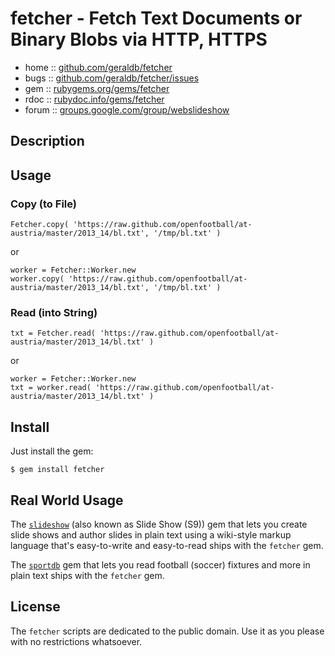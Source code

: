 # fetcher - Fetch Text Documents or Binary Blobs via HTTP, HTTPS

* home  :: [github.com/geraldb/fetcher](https://github.com/geraldb/fetcher)
* bugs  :: [github.com/geraldb/fetcher/issues](https://github.com/geraldb/fetcher/issues)
* gem   :: [rubygems.org/gems/fetcher](https://rubygems.org/gems/fetcher)
* rdoc  :: [rubydoc.info/gems/fetcher](http://rubydoc.info/gems/fetcher)
* forum :: [groups.google.com/group/webslideshow](https://groups.google.com/group/webslideshow)


## Description


## Usage

### Copy (to File)

    Fetcher.copy( 'https://raw.github.com/openfootball/at-austria/master/2013_14/bl.txt', '/tmp/bl.txt' )

or

    worker = Fetcher::Worker.new
    worker.copy( 'https://raw.github.com/openfootball/at-austria/master/2013_14/bl.txt', '/tmp/bl.txt' )


### Read (into String)

    txt = Fetcher.read( 'https://raw.github.com/openfootball/at-austria/master/2013_14/bl.txt' )

or

    worker = Fetcher::Worker.new
    txt = worker.read( 'https://raw.github.com/openfootball/at-austria/master/2013_14/bl.txt' )



## Install

Just install the gem:

    $ gem install fetcher


## Real World Usage

The [`slideshow`](http://slideshow-s9.github.io) (also known as Slide Show (S9)) gem
that lets you create slide shows
and author slides in plain text using a wiki-style markup language that's easy-to-write and easy-to-read
ships with the `fetcher` gem.

The [`sportdb`](https://github.com/geraldb/sport.db.ruby) gem that lets you read football (soccer) fixtures
and more in plain text
ships with the `fetcher` gem.



## License

The `fetcher` scripts are dedicated to the public domain.
Use it as you please with no restrictions whatsoever.